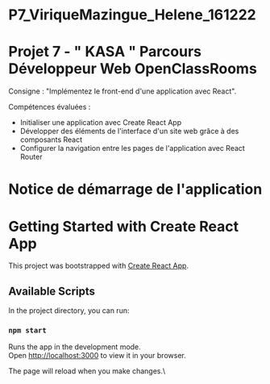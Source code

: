 # P7_ViriqueMazingue_Helene_161222

# Projet 7 - " KASA " Parcours Développeur Web OpenClassRooms

Consigne : "Implémentez le front-end d'une application avec React".

Compétences évaluées :
- Initialiser une application avec Create React App
- Développer des éléments de l'interface d'un site web grâce à des composants React
- Configurer la navigation entre les pages de l'application avec React Router

# Notice de démarrage de l'application

# Getting Started with Create React App

This project was bootstrapped with [Create React App](https://github.com/facebook/create-react-app).

## Available Scripts

In the project directory, you can run:

### `npm start`

Runs the app in the development mode.\
Open [http://localhost:3000](http://localhost:3000) to view it in your browser.

The page will reload when you make changes.\
